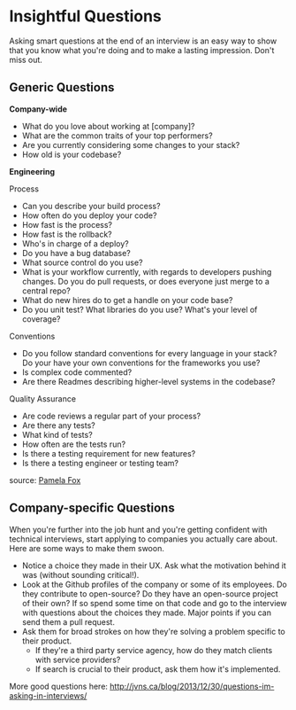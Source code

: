 # Insightful Questions

Asking smart questions at the end of an interview is an easy way to show that you know what you're doing and to make a lasting impression. Don't miss out.


## Generic Questions

**Company-wide**

* What do you love about working at [company]?
* What are the common traits of your top performers?
* Are you currently considering some changes to your stack?
* How old is your codebase?

**Engineering**

 Process    
* Can you describe your build process?
* How often do you deploy your code?
* How fast is the process?
* How fast is the rollback?
* Who's in charge of a deploy?
* Do you have a bug database?
* What source control do you use?
* What is your workflow currently, with regards to developers pushing changes. Do you do pull requests, or does everyone just merge to a central repo?
* What do new hires do to get a handle on your code base?
* Do you unit test? What libraries do you use? What's your level of coverage?

Conventions    
* Do you follow standard conventions for every language in your stack? Do your have your own conventions for the frameworks you use?
* Is complex code commented? 
* Are there Readmes describing higher-level systems in the codebase?

 Quality Assurance    
* Are code reviews a regular part of your process?
* Are there any tests?
* What kind of tests?
* How often are the tests run?
* Is there a testing requirement for new features?
* Is there a testing engineer or testing team?


source: [Pamela Fox][pamela-fox]

[pamela-fox]: http://blog.pamelafox.org/2013/07/what-to-look-for-in-software.html


## Company-specific Questions

When you're further into the job hunt and you're getting confident with technical interviews, start applying to companies you actually care about. Here are some ways to make them swoon.

* Notice a choice they made in their UX. Ask what the motivation behind it was (without sounding critical!).
* Look at the Github profiles of the company or some of its employees. Do they contribute to open-source? Do they have an open-source project of their own? If so spend some time on that code and go to the interview with questions about the choices they made. Major points if you can send them a pull request.
* Ask them for broad strokes on how they're solving a problem specific to their product.
    * If they're a third party service agency, how do they match clients with service providers?
    * If search is crucial to their product, ask them how it's implemented.


More good questions here:
http://jvns.ca/blog/2013/12/30/questions-im-asking-in-interviews/
